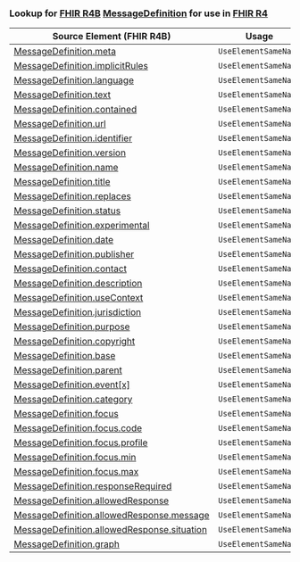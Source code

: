 ### Lookup for [FHIR R4B](https://hl7.org/fhir/R4B/) [MessageDefinition](https://hl7.org/fhir/R4B/MessageDefinition.html) for use in [FHIR R4](https://hl7.org/fhir/R4/)

| Source Element (FHIR R4B) | Usage | Target |
| -------------- | ----- | ------ |
| [MessageDefinition.meta](https://hl7.org/fhir/R4B/MessageDefinition.html#resource) | `UseElementSameName` | [MessageDefinition.meta](https://hl7.org/fhir/R4/MessageDefinition.html#resource) |
| [MessageDefinition.implicitRules](https://hl7.org/fhir/R4B/MessageDefinition.html#resource) | `UseElementSameName` | [MessageDefinition.implicitRules](https://hl7.org/fhir/R4/MessageDefinition.html#resource) |
| [MessageDefinition.language](https://hl7.org/fhir/R4B/MessageDefinition.html#resource) | `UseElementSameName` | [MessageDefinition.language](https://hl7.org/fhir/R4/MessageDefinition.html#resource) |
| [MessageDefinition.text](https://hl7.org/fhir/R4B/MessageDefinition.html#resource) | `UseElementSameName` | [MessageDefinition.text](https://hl7.org/fhir/R4/MessageDefinition.html#resource) |
| [MessageDefinition.contained](https://hl7.org/fhir/R4B/MessageDefinition.html#resource) | `UseElementSameName` | [MessageDefinition.contained](https://hl7.org/fhir/R4/MessageDefinition.html#resource) |
| [MessageDefinition.url](https://hl7.org/fhir/R4B/MessageDefinition.html#resource) | `UseElementSameName` | [MessageDefinition.url](https://hl7.org/fhir/R4/MessageDefinition.html#resource) |
| [MessageDefinition.identifier](https://hl7.org/fhir/R4B/MessageDefinition.html#resource) | `UseElementSameName` | [MessageDefinition.identifier](https://hl7.org/fhir/R4/MessageDefinition.html#resource) |
| [MessageDefinition.version](https://hl7.org/fhir/R4B/MessageDefinition.html#resource) | `UseElementSameName` | [MessageDefinition.version](https://hl7.org/fhir/R4/MessageDefinition.html#resource) |
| [MessageDefinition.name](https://hl7.org/fhir/R4B/MessageDefinition.html#resource) | `UseElementSameName` | [MessageDefinition.name](https://hl7.org/fhir/R4/MessageDefinition.html#resource) |
| [MessageDefinition.title](https://hl7.org/fhir/R4B/MessageDefinition.html#resource) | `UseElementSameName` | [MessageDefinition.title](https://hl7.org/fhir/R4/MessageDefinition.html#resource) |
| [MessageDefinition.replaces](https://hl7.org/fhir/R4B/MessageDefinition.html#resource) | `UseElementSameName` | [MessageDefinition.replaces](https://hl7.org/fhir/R4/MessageDefinition.html#resource) |
| [MessageDefinition.status](https://hl7.org/fhir/R4B/MessageDefinition.html#resource) | `UseElementSameName` | [MessageDefinition.status](https://hl7.org/fhir/R4/MessageDefinition.html#resource) |
| [MessageDefinition.experimental](https://hl7.org/fhir/R4B/MessageDefinition.html#resource) | `UseElementSameName` | [MessageDefinition.experimental](https://hl7.org/fhir/R4/MessageDefinition.html#resource) |
| [MessageDefinition.date](https://hl7.org/fhir/R4B/MessageDefinition.html#resource) | `UseElementSameName` | [MessageDefinition.date](https://hl7.org/fhir/R4/MessageDefinition.html#resource) |
| [MessageDefinition.publisher](https://hl7.org/fhir/R4B/MessageDefinition.html#resource) | `UseElementSameName` | [MessageDefinition.publisher](https://hl7.org/fhir/R4/MessageDefinition.html#resource) |
| [MessageDefinition.contact](https://hl7.org/fhir/R4B/MessageDefinition.html#resource) | `UseElementSameName` | [MessageDefinition.contact](https://hl7.org/fhir/R4/MessageDefinition.html#resource) |
| [MessageDefinition.description](https://hl7.org/fhir/R4B/MessageDefinition.html#resource) | `UseElementSameName` | [MessageDefinition.description](https://hl7.org/fhir/R4/MessageDefinition.html#resource) |
| [MessageDefinition.useContext](https://hl7.org/fhir/R4B/MessageDefinition.html#resource) | `UseElementSameName` | [MessageDefinition.useContext](https://hl7.org/fhir/R4/MessageDefinition.html#resource) |
| [MessageDefinition.jurisdiction](https://hl7.org/fhir/R4B/MessageDefinition.html#resource) | `UseElementSameName` | [MessageDefinition.jurisdiction](https://hl7.org/fhir/R4/MessageDefinition.html#resource) |
| [MessageDefinition.purpose](https://hl7.org/fhir/R4B/MessageDefinition.html#resource) | `UseElementSameName` | [MessageDefinition.purpose](https://hl7.org/fhir/R4/MessageDefinition.html#resource) |
| [MessageDefinition.copyright](https://hl7.org/fhir/R4B/MessageDefinition.html#resource) | `UseElementSameName` | [MessageDefinition.copyright](https://hl7.org/fhir/R4/MessageDefinition.html#resource) |
| [MessageDefinition.base](https://hl7.org/fhir/R4B/MessageDefinition.html#resource) | `UseElementSameName` | [MessageDefinition.base](https://hl7.org/fhir/R4/MessageDefinition.html#resource) |
| [MessageDefinition.parent](https://hl7.org/fhir/R4B/MessageDefinition.html#resource) | `UseElementSameName` | [MessageDefinition.parent](https://hl7.org/fhir/R4/MessageDefinition.html#resource) |
| [MessageDefinition.event[x]](https://hl7.org/fhir/R4B/MessageDefinition.html#resource) | `UseElementSameName` | [MessageDefinition.event[x]](https://hl7.org/fhir/R4/MessageDefinition.html#resource) |
| [MessageDefinition.category](https://hl7.org/fhir/R4B/MessageDefinition.html#resource) | `UseElementSameName` | [MessageDefinition.category](https://hl7.org/fhir/R4/MessageDefinition.html#resource) |
| [MessageDefinition.focus](https://hl7.org/fhir/R4B/MessageDefinition.html#resource) | `UseElementSameName` | [MessageDefinition.focus](https://hl7.org/fhir/R4/MessageDefinition.html#resource) |
| [MessageDefinition.focus.code](https://hl7.org/fhir/R4B/MessageDefinition.html#resource) | `UseElementSameName` | [MessageDefinition.focus.code](https://hl7.org/fhir/R4/MessageDefinition.html#resource) |
| [MessageDefinition.focus.profile](https://hl7.org/fhir/R4B/MessageDefinition.html#resource) | `UseElementSameName` | [MessageDefinition.focus.profile](https://hl7.org/fhir/R4/MessageDefinition.html#resource) |
| [MessageDefinition.focus.min](https://hl7.org/fhir/R4B/MessageDefinition.html#resource) | `UseElementSameName` | [MessageDefinition.focus.min](https://hl7.org/fhir/R4/MessageDefinition.html#resource) |
| [MessageDefinition.focus.max](https://hl7.org/fhir/R4B/MessageDefinition.html#resource) | `UseElementSameName` | [MessageDefinition.focus.max](https://hl7.org/fhir/R4/MessageDefinition.html#resource) |
| [MessageDefinition.responseRequired](https://hl7.org/fhir/R4B/MessageDefinition.html#resource) | `UseElementSameName` | [MessageDefinition.responseRequired](https://hl7.org/fhir/R4/MessageDefinition.html#resource) |
| [MessageDefinition.allowedResponse](https://hl7.org/fhir/R4B/MessageDefinition.html#resource) | `UseElementSameName` | [MessageDefinition.allowedResponse](https://hl7.org/fhir/R4/MessageDefinition.html#resource) |
| [MessageDefinition.allowedResponse.message](https://hl7.org/fhir/R4B/MessageDefinition.html#resource) | `UseElementSameName` | [MessageDefinition.allowedResponse.message](https://hl7.org/fhir/R4/MessageDefinition.html#resource) |
| [MessageDefinition.allowedResponse.situation](https://hl7.org/fhir/R4B/MessageDefinition.html#resource) | `UseElementSameName` | [MessageDefinition.allowedResponse.situation](https://hl7.org/fhir/R4/MessageDefinition.html#resource) |
| [MessageDefinition.graph](https://hl7.org/fhir/R4B/MessageDefinition.html#resource) | `UseElementSameName` | [MessageDefinition.graph](https://hl7.org/fhir/R4/MessageDefinition.html#resource) |
